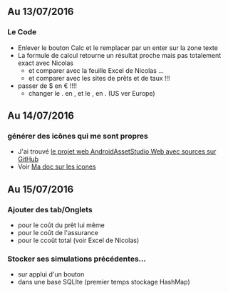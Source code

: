 ## Au 13/07/2016
### Le Code
* Enlever le bouton Calc et le remplacer par un enter sur la zone texte
* La formule de calcul retourne un résultat proche mais pas totalement exact avec Nicolas
  * et comparer avec la feuille Excel de Nicolas ...
  * et comparer avec les sites de prêts et de taux !!!
* passer de $ en € !!!!
  * changer le . en , et le , en . (US ver Europe)
## Au 14/07/2016
### générer des icônes qui me sont propres
*  J'ai trouvé [le projet web AndroidAssetStudio Web avec sources sur GitHub](https://github.com/romannurik/AndroidAssetStudio)
  * Voir [Ma doc sur les icones](docs/ICONS.md)
## Au 15/07/2016
### Ajouter des tab/Onglets
* pour le coût du prêt lui même
* pour le coût de l'assurance
* pour le ccoût total (voir Excel de Nicolas)
### Stocker ses simulations précédentes...
* sur applui d'un bouton
* dans une base SQLIte (premier temps stockage HashMap)
